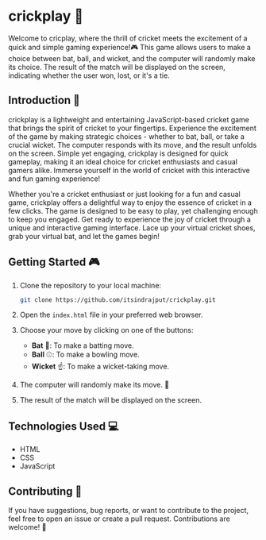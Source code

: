 # crickplay 🏏
Welcome to cricplay, where the thrill of cricket meets the excitement of a quick and simple gaming experience!🎮 This game allows users to make a choice between bat, ball, and wicket, and the computer will randomly make its choice. The result of the match will be displayed on the screen, indicating whether the user won, lost, or it's a tie.


##  Introduction 🚀
crickplay is a lightweight and entertaining JavaScript-based cricket game that brings the spirit of cricket to your fingertips. Experience the excitement of the game by making strategic choices - whether to bat, ball, or take a crucial wicket. The computer responds with its move, and the result unfolds on the screen. Simple yet engaging, crickplay is designed for quick gameplay, making it an ideal choice for cricket enthusiasts and casual gamers alike. Immerse yourself in the world of cricket with this interactive and fun gaming experience!

Whether you're a cricket enthusiast or just looking for a fun and casual game, crickplay offers a delightful way to enjoy the essence of cricket in a few clicks. The game is designed to be easy to play, yet challenging enough to keep you engaged.
Get ready to experience the joy of cricket through a unique and interactive gaming interface. Lace up your virtual cricket shoes, grab your virtual bat, and let the games begin!

## Getting Started 🎮

1. Clone the repository to your local machine:

   ```bash
   git clone https://github.com/itsindrajput/crickplay.git
   ```

2. Open the `index.html` file in your preferred web browser.

3. Choose your move by clicking on one of the buttons:
   - **Bat** 🏏: To make a batting move.
   - **Ball** ⚾: To make a bowling move.
   - **Wicket** ☝️: To make a wicket-taking move.

4. The computer will randomly make its move. 🤖

5. The result of the match will be displayed on the screen.

## Technologies Used 💻

- HTML
- CSS
- JavaScript

## Contributing 🤝

If you have suggestions, bug reports, or want to contribute to the project, feel free to open an issue or create a pull request. Contributions are welcome! 🎉
